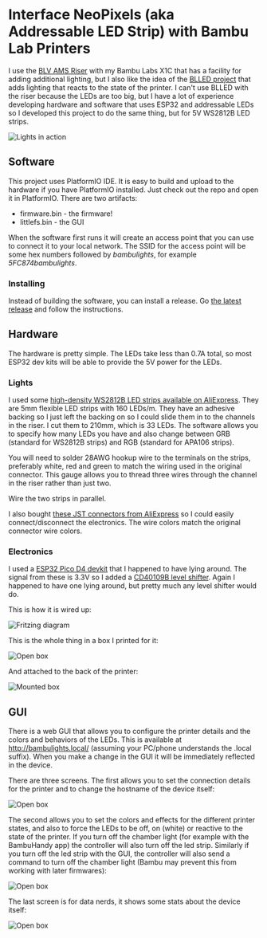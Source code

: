 # Interface NeoPixels (aka Addressable LED Strip) with Bambu Lab Printers
I use the [BLV AMS Riser](https://makerworld.com/en/models/19535) with my Bambu Labs X1C that has a facility for adding
additional lighting, but I also like the idea of the [BLLED project](https://github.com/DutchDevelop/BLLEDController)
that adds lighting that reacts to the state of the printer. I can't use BLLED with the riser because
the LEDs are too big, but I have a lot of experience developing hardware and software that uses ESP32 and 
addressable LEDs so I developed this project to do the same thing, but for 5V WS2812B LED strips.

![Lights in action](docs/IMG_0339.jpg)
## Software
This project uses PlatformIO IDE. It is easy to build and upload to the hardware if you have PlatformIO installed. Just
check out the repo and open it in PlatformIO. There are two artifacts:
- firmware.bin - the firmware!
- littlefs.bin - the GUI

When the software first runs it will create an access point that you can use to connect it to your local network.
The SSID for the access point will be some hex numbers followed by _bambulights_, for example _5FC874bambulights_.
### Installing
Instead of building the software, you can install a release. Go [the latest release](https://github.com/judge2005/BambuLights/releases)
and follow the instructions.
## Hardware
The hardware is pretty simple. The LEDs take less than 0.7A total, so most ESP32 dev kits will be able to provide the
5V power for the LEDs.
### Lights
I used some [high-density WS2812B LED strips available on AliExpress](https://a.aliexpress.com/_mOUCHh0).
They are 5mm flexible LED strips with 160 LEDs/m. They have an adhesive backing so I just left the backing on
so I could slide them in to the channels in the riser. I cut them to 210mm, which is 33 LEDs. The software allows
you to specify how many LEDs you have and also change between GRB (standard for WS2812B strips) and RGB (standard for APA106 strips).

You will need to solder 28AWG hookup wire to the terminals on the strips, preferably white, red and green to match the wiring used in the original
connector. This gauge allows you to thread three wires through the channel in the riser rather than just two.

Wire the two strips in parallel.

I also bought [these JST connectors from AliExpress](https://a.aliexpress.com/_mtc1dYm) so I could easily connect/disconnect the electronics.
The wire colors match the original connector wire colors.
### Electronics
I used a [ESP32 Pico D4 devkit](https://www.amazon.com/DIYmall-ESP32-PICO-KIT-Development-Board-ESP-32/dp/B00RSPTHE0) that I happened to have lying around. The signal from these is
3.3V so I added a [CD40109B level shifter](https://www.ti.com/product/CD40109B). Again I happened to have one lying around, but pretty much any level shifter
would do.

This is how it is wired up:

![Fritzing diagram](docs/BambuLights_bb.png)

This is the whole thing in a box I printed for it:

![Open box](docs/IMG_0336.jpg)

And attached to the back of the printer:

![Mounted box](docs/IMG_0337.jpg)
## GUI
There is a web GUI that allows you to configure the printer details and the colors and behaviors of the LEDs. This is
available at http://bambulights.local/ (assuming your PC/phone understands the .local suffix). When you make a
change in the GUI it will be immediately reflected in the device.

There are three screens. The first allows you to set the connection details for the printer and to change the hostname
of the device itself:

![Open box](docs/IMG_0340.jpg)

The second allows you to set the colors and effects for the different printer states, and also to force the LEDs to
be off, on (white) or reactive to the state of the printer. If you turn off the chamber light (for example with the BambuHandy app) the controller will also turn off the led strip.
Similarly if you turn off the led strip with the GUI, the controller will also send a command to turn off the chamber light (Bambu may prevent this from working with later firmwares):

![Open box](docs/IMG_0341.jpg)

The last screen is for data nerds, it shows some stats about the device itself:

![Open box](docs/IMG_0342.jpg)
